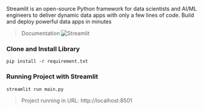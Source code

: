 Streamlit is an open-source Python framework for data scientists and AI/ML engineers to deliver dynamic data apps with only a few lines of code. Build and deploy powerful data apps in minutes

> Documentation ![Streamlit](https://docs.streamlit.io/)

### Clone and Install Library

```
pip install -r requirement.txt
```

### Running Project with Streamlit

```
streamlit run main.py
```

> Project running in URL: http://localhost:8501
